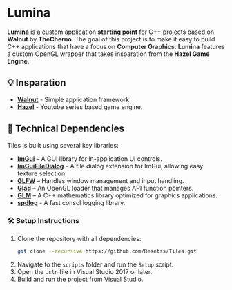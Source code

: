 # Lumina

**Lumina** is a custom application **starting point** for C++ projects based on **Walnut** by **TheCherno**. The goal of this project is to make it easy to build C++ applications that have a focus on **Computer Graphics**. **Lumina** features a custom OpenGL wrapper that takes insparation from the **Hazel Game Engine**. 

## 💡 Insparation

- **[Walnut](https://github.com/StudioCherno/Walnut)** - Simple application framework.
- **[Hazel](https://github.com/TheCherno/Hazel)** - Youtube series based game engine.  

## 🔧 Technical Dependencies
Tiles is built using several key libraries:

- **[ImGui](https://github.com/ocornut/imgui)** – A GUI library for in-application UI controls.  
- **[ImGuiFileDialog](https://github.com/aiekick/ImGuiFileDialog)** – A file dialog extension for ImGui, allowing easy texture selection.  
- **[GLFW](https://github.com/glfw/glfw)** – Handles window management and input handling.  
- **[Glad](hhttps://github.com/Dav1dde/glad)** – An OpenGL loader that manages API function pointers.  
- **[GLM](https://github.com/g-truc/glm)** – A C++ mathematics library optimized for graphics applications.  
- **[spdlog](https://github.com/gabime/spdlog)** - A fast consol logging library.

### 🛠️ Setup Instructions
1. Clone the repository with all dependencies:
   ```sh
   git clone --recursive https://github.com/Resetss/Tiles.git
   ```
2. Navigate to the `scripts` folder and run the `Setup` script.
3. Open the `.sln` file in Visual Studio 2017 or later.
4. Build and run the project from Visual Studio.